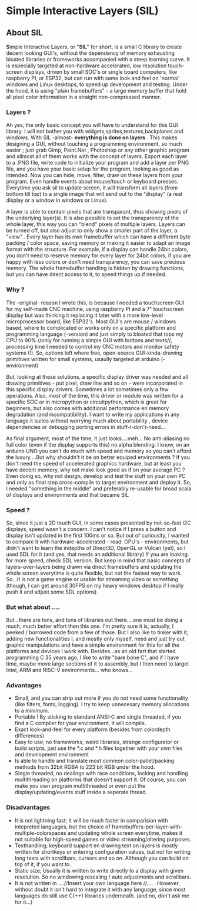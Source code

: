 # Simple Interactive Layers (SIL)

## About SIL

**S**imple **I**nteractive **L**ayers, or "**SIL**" for short, is a small C library to create decent looking GUI's, without the dependency of memory exhausting bloated libraries or frameworks accompanied with a steep learning curve. It is especially targeted at non-hardware accelerated, low resolution touch-screen displays, driven by small SOC's or single board computers, like raspberry PI,  or ESP32, but can run with same look and feel on 'normal' windows and Linux desktops, to speed up development and testing. 
Under the hood, it is using "plain framebuffers" - a large memory buffer that hold all pixel color information in a straight non-compressed manner.  

### Layers ?

Ah yes, the only basic concept you will have to understand for this GUI library. I will not bother you with widgets,sprites,textures,backplanes and windows. With SIL -almost- **everything is done on layers**  . This makes designing a GUI, without touching a programming environment, so much easier ; just grab Gimp, Paint.Net , Photoshop or any other graphic program and allmost all of them works with the concept of layers. Export each layer to a .PNG file, write code to initialize your program and add a layer per PNG file, and you have your basic setup for the program, looking as good as intended. Now you can hide, move, filter, draw on these layers from your program. Even handle events about mouse/touch or keyboard presses. Everytime you ask sil to update screen, it will transform all layers (from bottom till top) to a single image that will send out to the "display" (a real display or a window in windows or Linux).



A layer is able to contain pixels that are transparant, thus showing pixels of the underlying layer(s). It is also possible to set the transparency of the whole layer, this way you can "blend" pixels of multiple layers. Layers can be turned off, but also adjust to only show a smaller part of the layer, a "view" . 
Every layer has its own framebuffer which can have a different byte packing / color space, saving memory or making it easier to adapt an image format with the structure. For example, if a display can handle 24bit colors, you don't need to reserve memory for every layer for 24bit colors, if you are happy with less colors or don't need transparency, you can save precious memory. The whole framebuffer handling is hidden by drawing functions, but you can have direct access to it, to speed things up if needed. 


### Why ?

The -original- reason I wrote this, is because I needed a touchscreen GUI for my self-made CNC machine, using raspberry PI and a 7" touchscreen display but was thinking it replacing it later with a more low-level microprocessor board, like ESP32's. Most GUI's are mouse / windows based, where to complicated or works only on a specific platform and programming language (-version) and just simply to bloated that tops my CPU to 90% //only for running a simple GUI with buttons and texts//, processing time I needed to control my CNC motors and monitor safety systems (!). So, options left where free, open-source GUI-kinda-drawing primitives written for small systems, usaully targeted at arduino (-environment)

But, looking at these solutions, a specific display driver was needed and all drawing primitives - put pixel, draw line and so on -  were incorporated in this specific display drivers. Sometimes a lot sometimes only a few operations. Also, most of the time, this driver or module  was written for a specific SOC or in micropython or circuitpython, which is great for beginners, but also comes with additional performance en memory degradation (and incompatibility). I want to write my applications in any language it suites without worrying much about portability , device dependencies or debugging porting errors in stuff-I-don't-need... 

As final argument, most of the time, it just looks....meh... No anti-aliasing no full color (even if the display supports this) no alpha blending.  I know, on an arduino UNO you can't do much with speed and memory so you can't afford the luxury....But why shouldn't it be on better equiped environments ? If you don't need the speed of accelerated graphics hardware, but at least you have decent memory, why not make look good as if on your average PC ? Even doing so, why not design, develop and test the stuff on your own PC and only as final step cross-compile to target environment and deploy it.
So, I needed "something in the middle" and preferably re-usable for broad scala of displays and environments and that became SIL

### Speed ?

So, since it just a 2D touch GUI, in some cases presented by not-so-fast I2C displays, speed wasn't a concern. I can't notice if I press a button and display isn't updated in the first 100ms or so. But out of curiousity, I wanted to compare it with hardware-accelerated - read: GPU's - environments, but didn't want to learn the indepths of Direct3D, OpenGL or Vulcan (yet), so I used SDL for it (and yes, that needs an additional library) If you are looking for more speed, check SDL version. But keep in mind that basic concepts of layers-over-layers being drawn via direct framebuffers and updating the whole screen everytime is quite flexible, but not the fastest way to work. So...It is not a game engine or usable for streaming video or something (though, I can get around 30FPS on my heavy windows desktop if I really push it and adjust some SDL options)

### But what about .... 

But...there are tons, and tons of libraries out there....one must be doing a much, much better effort then this one. I'm pretty sure it is, actually, I peeked / borrowed code from a few of those. But I also like to tinker with it, adding new functionalities I, and mostly only myself, need and just try out graphic manipulations and have a simple environment for this for all the platforms and devices I work with. Besides...as an old fart that started programming C 35 years ago, I like to write "bare bone C", and if I have time, maybe move large sections of it to assembly, but I then need to target Intel, ARM and RISC-V environments... who knows...

### Advantages
* Small, and you can strip out more if you do not need some functionality (like filters, fonts, logging). I try to keep unnecesary memory allocations to a minimum. 
* Portable ! By sticking to standard ANSI-C and single threaded, if you find a C compiler for your environment, it will compile.
* Exact look-and-feel for every platform (besides from colordepth differences)
* Easy to use; no frameworks, weird libraries, strange configurator or build scripts, just use the *.c and *.h files together with your own files and development environment
* Is able to handle and translate most common color-pallet/packing methods from 32bit RGBA to 223 bit RGB under the hood.
* Single threaded, no dealings with race conditions, locking and handling multithreading on platforms that doesn't support it. Of course, you can make you own program multithreaded or even put the display/updating/events stuff inside a seperate thread.

### Disadvantages
* It is not lightning fast; It will be much faster in comparision with intepreted languages, but the choice of framebuffers-per-layer-with-multiple-colorspaces and updating whole screen everytime, makes it not suitable for high-speed games or video streaming/altering purposes.
* Texthandling; keyboard support en drawing text on layers is mostly written for shortkeys or entering configuration values, but not for writing long texts with scrollbars, cursors and so on. Although you can build on top of it, if you want to. 
* Static size; Usually it is written to write directly to a display with given resolution. So no windowing rescaling / auto adjustments and scrollbars.
* It is not written in  ....//Insert your own language here //.... . However, without doubt it isn't hard to integrate it with any language, since most languages do still use C(++)   libraries underneath. (and no, don't ask me for it...)



